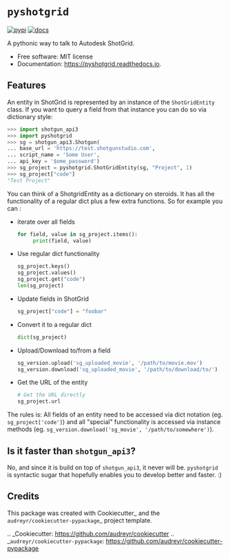 # `pyshotgrid`
[![pypi](https://img.shields.io/pypi/v/pyshotgrid.svg)](https://pypi.python.org/pypi/pyshotgrid)
[![docs](https://readthedocs.org/projects/pyshotgrid/badge/?version=latest)](https://pyshotgrid.readthedocs.io/en/latest/?version=latest)

A pythonic way to talk to Autodesk ShotGrid.

* Free software: MIT license
* Documentation: https://pyshotgrid.readthedocs.io.

## Features

An entity in ShotGrid is represented by an instance of the `ShotGridEntity` class.
If you want to query a field from that instance you can do so via dictionary style:

```python
>>> import shotgun_api3
>>> import pyshotgrid
>>> sg = shotgun_api3.Shotgun(
... base_url = 'https://test.shotgunstudio.com',
... script_name = 'Some User',
... api_key = '$ome_password')
>>> sg_project = pyshotgrid.ShotGridEntity(sg, "Project", 1)
>>> sg_project["code"]
"Test Project"
```

You can think of a ShotgridEntity as a dictionary on steroids.
It has all the functionality of a regular dict plus a few extra functions.
So for example you can :
* iterate over all fields
  ```python
  for field, value in sg_project.items():
       print(field, value)
  ```
* Use regular dict functionality
  ```python
  sg_project.keys()
  sg_project.values()
  sg_project.get("code")
  len(sg_project)
  ```
* Update fields in ShotGrid
  ```python
  sg_project["code"] = "foobar"
  ```
* Convert it to a regular dict
  ```python
  dict(sg_project)
  ```
* Upload/Download to/from a field
  ```python
  sg_version.upload('sg_uploaded_movie', '/path/to/movie.mov')
  sg_version.download('sg_uploaded_movie', '/path/to/download/to/')
  ```
* Get the URL of the entity
  ```python
  # Get the URL directly
  sg_project.url
  ```

The rules is: All fields of an entity need to be accessed via dict notation (eg. `sg_project['code']`)
              and all "special" functionality is accessed via instance methods (eg. `sg_version.download('sg_movie', '/path/to/somewhere')`).


## Is it faster than `shotgun_api3`?
No, and since it is build on top of `shotgun_api3`, it never will be.
`pyshotgrid` is syntactic sugar that hopefully enables you to develop better and faster. :)

## Credits

This package was created with Cookiecutter_ and the `audreyr/cookiecutter-pypackage`_ project template.

.. _Cookiecutter: https://github.com/audreyr/cookiecutter
.. _`audreyr/cookiecutter-pypackage`: https://github.com/audreyr/cookiecutter-pypackage
